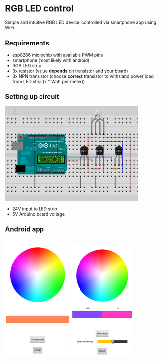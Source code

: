 # RGB LED control
Simple and intuitive RGB LED device, controlled via smartphone app using WiFi.

## Requirements
- esp8266 microchip with available PWM pins
- smartphone        (most likely with android)
- RGB LED strip
- 3x resistor    (value <b>depends</b> on transistor and your board)
- 3x NPN transistor (choose <b>correct</b> transistor to withstand power load from LED strip (x \* Watt per meter))

## Setting up circuit
<p align="left">
  <img src="https://github.com/iwlytteot/esp8266-rlc/blob/master/img/vbbrgbled.PNG" width="430" alt="accessibility text">
</p>

- 24V input to LED strip 
- 5V Arduino board voltage

## Android app
<p align="left">
  <img src="https://github.com/iwlytteot/esp8266-rlc/blob/master/img/20200824_234753.jpg" width="210">
  <img src="https://github.com/iwlytteot/esp8266-rlc/blob/master/img/Screenshot_20200824-235340.jpg" width="200">
</p>



